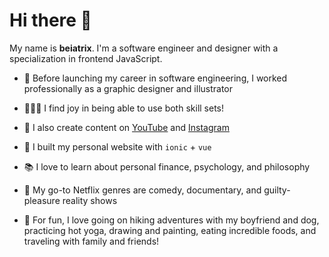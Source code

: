 # Hi there 👋

My name is **beiatrix**. I'm a software engineer and designer with a specialization in frontend JavaScript.

- 🎨 Before launching my career in software engineering, I worked professionally as a graphic designer and illustrator

- 👩🏻‍💻 I find joy in being able to use both skill sets!

- 🌿 I also create content on [YouTube](https://youtube.com/beiatrix) and [Instagram](https://www.instagram.com/beiatrix.art)

- 🚀 I built my personal website with `ionic` + `vue`

- 📚 I love to learn about personal finance, psychology, and philosophy

- 🤖 My go-to Netflix genres are comedy, documentary, and guilty-pleasure reality shows

- 🌻 For fun, I love going on hiking adventures with my boyfriend and dog, practicing hot yoga, drawing and painting, eating incredible foods, and traveling with family and friends!
